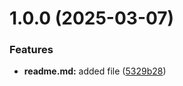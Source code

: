 # 1.0.0 (2025-03-07)


### Features

* **readme.md:** added file ([5329b28](https://github.com/DeniARS-228/git-extended/commit/5329b28fbd3653ba7757bd9cd8a66544c5eebe92))



